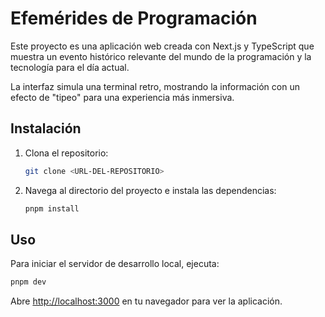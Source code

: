 # Efemérides de Programación

Este proyecto es una aplicación web creada con Next.js y TypeScript que muestra un evento histórico relevante del mundo de la programación y la tecnología para el día actual.

La interfaz simula una terminal retro, mostrando la información con un efecto de "tipeo" para una experiencia más inmersiva.

## Instalación

1. Clona el repositorio:
   ```bash
   git clone <URL-DEL-REPOSITORIO>
   ```
2. Navega al directorio del proyecto e instala las dependencias:
   ```bash
   pnpm install
   ```

## Uso

Para iniciar el servidor de desarrollo local, ejecuta:
```bash
pnpm dev
```
Abre [http://localhost:3000](http://localhost:3000) en tu navegador para ver la aplicación.
